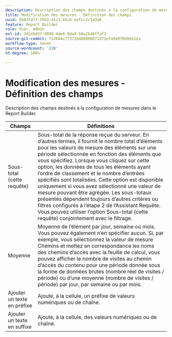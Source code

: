 ```yaml
---
description: Description des champs destinés à la configuration de mesures dans le Report Builder.
title: Modification des mesures - Définition des champs
uuid: 5b82f4f7-f9d2-41c3-b5cb-eefcc2c1d3a6
feature: Report Builder
role: User, Admin
exl-id: 3d2ebd3f-9090-4de6-8da9-50a2640ffaf2
source-git-commit: 7226b4c77371b486006671d72efa9e0f0d9eb1ea
workflow-type: tm+mt
source-wordcount: '228'
ht-degree: 100%

---
```


# Modification des mesures - Définition des champs

Description des champs destinés à la configuration de mesures dans le Report Builder.

| Champs | Définitions |
|--- |--- |
| Sous-total (cette requête) | Sous-total de la réponse reçue du serveur. En d’autres termes, il fournit le nombre total d’éléments pour les valeurs de mesure des éléments sur une période sélectionnée en fonction des éléments que vous spécifiez. Lorsque vous cliquez sur cette option, les données de tous les éléments ayant l’ordre de classement et le nombre d’entrées spécifiés sont totalisées.  Cette option est disponible uniquement si vous avez sélectionné une valeur de mesure pouvant être agrégée. Les sous-totaux présentés dépendent toujours d’autres critères ou filtres configurés à l’étape 2 de l’Assistant Requête. Vous pouvez utiliser l’option Sous-total (cette requête) conjointement avec le filtrage. |
| Moyenne | Moyenne de l’élément par jour, semaine ou mois. Vous pouvez également n’en spécifier aucun.  Si, par exemple, vous sélectionnez la valeur de mesure Chemins et mettez en correspondance les noms des chemins d’accès avec la feuille de calcul, vous pouvez afficher le nombre de visites au chemin d’accès du contenu pour une période donnée sous la forme de données brutes (nombre réel de visites / période) ou d’une moyenne (nombre de visites / période) par jour, par semaine ou par mois. |
| Ajouter un texte en préfixe | Ajoute, à la cellule, un préfixe de valeurs numériques ou de chaîne. |
| Ajouter un texte en suffixe | Ajoute, à la cellule, des valeurs numériques ou de chaîne. |
